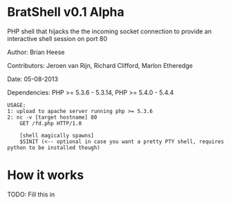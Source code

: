 BratShell v0.1 Alpha
==========

PHP shell that hijacks the the incoming socket connection to provide an interactive shell session on port 80

Author: Brian Heese

Contributors: Jeroen van Rijn, Richard Clifford, Marlon Etheredge

Date: 05-08-2013

Dependencies: PHP >= 5.3.6 - 5.3.14, PHP >= 5.4.0 - 5.4.4

    USAGE: 
    1: upload to apache server running php >= 5.3.6
    2: nc -v [target hostname] 80
        GET /fd.php HTTP/1.0
        
        [shell magically spawns]
        $SINIT (<-- optional in case you want a pretty PTY shell, requires python to be installed though)

How it works
==========
TODO: Fill this in

